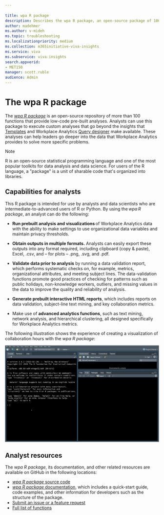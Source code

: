 ```yaml
---

title: wpa R package
description: Describes the wpa R package, an open-source package of 100+ functions in the R data-analysis language for use with Workplace Analytics 
author: madehmer
ms.author: v-mideh
ms.topic: troubleshooting
ms.localizationpriority: medium 
ms.collection: m365initiative-viva-insights 
ms.service: viva 
ms.subservice: viva-insights 
search.appverid: 
- MET150 
manager: scott.ruble
audience: Admin
---
```


# The wpa R package 

The [_wpa R package_](https://microsoft.github.io/wpa/) is an open-source repository of more than 100 functions that provide low-code pre-built analyses. Analysts can use this package to execute custom analyses that go beyond the insights that [Templates](power-bi-intro.md) and Workplace Analytics [Query designer](query-designer.md) make available. These analyses can help leaders go deeper into the data that Workplace Analytics provides to solve more specific problems.

>[!Note]
>R is an open-source statistical programming language and one of the most popular toolkits for data analysis and data science. For users of the R language, a "package" is a unit of sharable code that's organized into libraries.  

## Capabilities for analysts

This R package is intended for use by analysts and data scientists who are intermediate-to-advanced users of R or Python. By using the _wpa R package_, an analyst can do the following:

* **Run prebuilt analysis and visualizations** of Workplace Analytics data with the ability to make settings to use organizational data variables and maintain privacy thresholds.

* **Obtain outputs in multiple formats.** Analysts can easily export these outputs into any format required, including clipboard (copy & paste), Excel, .csv, and – for plots – .png, .svg, and .pdf.

* **Validate data prior to analysis** by running a data validation report, which performs systematic checks on, for example, metrics, organizational attributes, and meeting subject lines. The data-validation functions promote good practices of checking for patterns such as public holidays, non-knowledge workers, outliers, and missing values in the data to improve the quality and reliability of analysis.

* **Generate prebuilt interactive HTML reports**, which includes reports on data validation, subject-line text mining, and key collaboration metrics.

* Make use of **advanced analytics functions**, such as text mining, network analysis, and hierarchical clustering, all designed specifically for Workplace Analytics metrics.  

The following illustration shows the experience of creating a visualization of collaboration hours with the _wpa R package_:

![wpa R package visualization.](../images/wpa/tutorials/wpa-r-package-visual.gif)

## Analyst resources

The _wpa R package_, its documentation, and other related resources are available on GitHub in the following locations: 

* [_wpa R package_ source code](https://github.com/microsoft/wpa/)
* [_wpa R package_ documentation](https://microsoft.github.io/wpa/), which includes a quick-start guide, code examples, and other information for developers such as the structure of the package.   
* [Submit an issue or a feature request](https://github.com/microsoft/wpa/issues)
* [Full list of functions](https://microsoft.github.io/wpa/reference)

